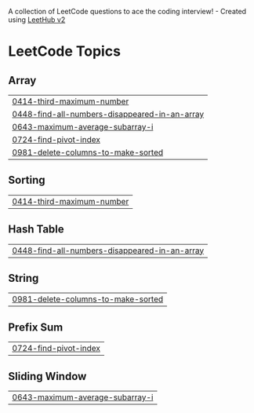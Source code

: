 A collection of LeetCode questions to ace the coding interview! - Created using [LeetHub v2](https://github.com/arunbhardwaj/LeetHub-2.0)
<!---LeetCode Topics Start-->
# LeetCode Topics
## Array
|  |
| ------- |
| [0414-third-maximum-number](https://github.com/Lijashree/Leetcode-sol/tree/master/0414-third-maximum-number) |
| [0448-find-all-numbers-disappeared-in-an-array](https://github.com/Lijashree/Leetcode-sol/tree/master/0448-find-all-numbers-disappeared-in-an-array) |
| [0643-maximum-average-subarray-i](https://github.com/Lijashree/Leetcode-sol/tree/master/0643-maximum-average-subarray-i) |
| [0724-find-pivot-index](https://github.com/Lijashree/Leetcode-sol/tree/master/0724-find-pivot-index) |
| [0981-delete-columns-to-make-sorted](https://github.com/Lijashree/Leetcode-sol/tree/master/0981-delete-columns-to-make-sorted) |
## Sorting
|  |
| ------- |
| [0414-third-maximum-number](https://github.com/Lijashree/Leetcode-sol/tree/master/0414-third-maximum-number) |
## Hash Table
|  |
| ------- |
| [0448-find-all-numbers-disappeared-in-an-array](https://github.com/Lijashree/Leetcode-sol/tree/master/0448-find-all-numbers-disappeared-in-an-array) |
## String
|  |
| ------- |
| [0981-delete-columns-to-make-sorted](https://github.com/Lijashree/Leetcode-sol/tree/master/0981-delete-columns-to-make-sorted) |
## Prefix Sum
|  |
| ------- |
| [0724-find-pivot-index](https://github.com/Lijashree/Leetcode-sol/tree/master/0724-find-pivot-index) |
## Sliding Window
|  |
| ------- |
| [0643-maximum-average-subarray-i](https://github.com/Lijashree/Leetcode-sol/tree/master/0643-maximum-average-subarray-i) |
<!---LeetCode Topics End-->